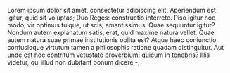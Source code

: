 Lorem ipsum dolor sit amet, consectetur adipiscing elit. Aperiendum est igitur, quid sit voluptas; Duo Reges: constructio interrete. Piso igitur hoc modo, vir optimus tuique, ut scis, amantissimus. Quae sequuntur igitur? Nondum autem explanatum satis, erat, quid maxime natura vellet. Quae autem natura suae primae institutionis oblita est? Atque haec coniunctio confusioque virtutum tamen a philosophis ratione quadam distinguitur. Aut unde est hoc contritum vetustate proverbium: quicum in tenebris? Illis videtur, qui illud non dubitant bonum dicere -;